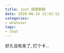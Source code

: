 ```yaml
---
title: Just 随便聊聊
date: 2020-06-14 12:42:12
categories:
- whatever
tags:
- chat
---
```


好久没有来了, 打个卡...

<!-- more -->

